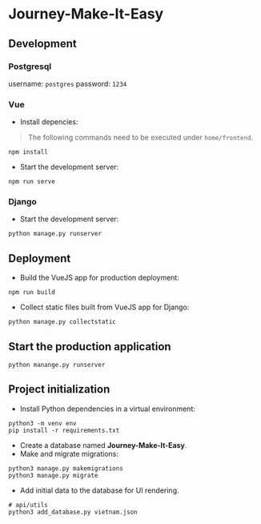 # Journey-Make-It-Easy

## Development
### Postgresql
username: `postgres`
password: `1234`

### Vue
- Install depencies:  
> The following commands need to be executed under `home/frontend`.  

```
npm install
```

- Start the development server:
```
npm run serve
```

### Django
- Start the development server:
```
python manage.py runserver
```

## Deployment
- Build the VueJS app for production deployment:
```
npm run build
```

- Collect static files built from VueJS app for Django:
```
python manage.py collectstatic
```

## Start the production application
```
python manange.py runserver
```

## Project initialization
- Install Python dependencies in a virtual environment:
```
python3 -m venv env
pip install -r requirements.txt
```

- Create a database named **Journey-Make-It-Easy**.
- Make and migrate migrations:
```
python3 manage.py makemigrations
python3 manage.py migrate
```

- Add initial data to the database for UI rendering.
```
# api/utils
python3 add_database.py vietnam.json
```